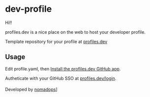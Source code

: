 # dev-profile

Hi!!

profiles.dev is a nice place on the web to host your developer profile.

Template repository for your profile at [profiles.dev](https://profiles.dev/)




## Usage

Edit profile.yaml, then [Install the profiles.dev GitHub app](https://github.com/apps/profilesdev).

Autheticate with your GitHub SSO at [profiles.dev/login](https://profiles.dev/login).


####
Developed by [nomadops](https://github.com/nomadops)]
